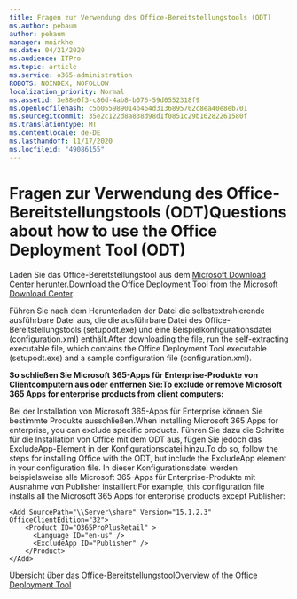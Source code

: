 ```yaml
---
title: Fragen zur Verwendung des Office-Bereitstellungstools (ODT)
ms.author: pebaum
author: pebaum
manager: mnirkhe
ms.date: 04/21/2020
ms.audience: ITPro
ms.topic: article
ms.service: o365-administration
ROBOTS: NOINDEX, NOFOLLOW
localization_priority: Normal
ms.assetid: 3e88e0f3-c86d-4ab8-b076-59d0552318f9
ms.openlocfilehash: c5b055989014b464d3136895702c8ea40e8eb701
ms.sourcegitcommit: 35e2c122d8a838d98d1f0851c29b16282261580f
ms.translationtype: MT
ms.contentlocale: de-DE
ms.lasthandoff: 11/17/2020
ms.locfileid: "49086155"
---
```

# <a name="questions-about-how-to-use-the-office-deployment-tool-odt"></a><span data-ttu-id="fd9dc-102">Fragen zur Verwendung des Office-Bereitstellungstools (ODT)</span><span class="sxs-lookup"><span data-stu-id="fd9dc-102">Questions about how to use the Office Deployment Tool (ODT)</span></span>

<span data-ttu-id="fd9dc-103">Laden Sie das Office-Bereitstellungstool aus dem [Microsoft Download Center herunter](https://go.microsoft.com/fwlink/p/?LinkID=626065).</span><span class="sxs-lookup"><span data-stu-id="fd9dc-103">Download the Office Deployment Tool from the [Microsoft Download Center](https://go.microsoft.com/fwlink/p/?LinkID=626065).</span></span>
  
<span data-ttu-id="fd9dc-104">Führen Sie nach dem Herunterladen der Datei die selbstextrahierende ausführbare Datei aus, die die ausführbare Datei des Office-Bereitstellungstools (setupodt.exe) und eine Beispielkonfigurationsdatei (configuration.xml) enthält.</span><span class="sxs-lookup"><span data-stu-id="fd9dc-104">After downloading the file, run the self-extracting executable file, which contains the Office Deployment Tool executable (setupodt.exe) and a sample configuration file (configuration.xml).</span></span>
  
 <span data-ttu-id="fd9dc-105">**So schließen Sie Microsoft 365-Apps für Enterprise-Produkte von Clientcomputern aus oder entfernen Sie:**</span><span class="sxs-lookup"><span data-stu-id="fd9dc-105">**To exclude or remove Microsoft 365 Apps for enterprise products from client computers:**</span></span>
  
<span data-ttu-id="fd9dc-106">Bei der Installation von Microsoft 365-Apps für Enterprise können Sie bestimmte Produkte ausschließen.</span><span class="sxs-lookup"><span data-stu-id="fd9dc-106">When installing Microsoft 365 Apps for enterprise, you can exclude specific products.</span></span> <span data-ttu-id="fd9dc-107">Führen Sie dazu die Schritte für die Installation von Office mit dem ODT aus, fügen Sie jedoch das ExcludeApp-Element in der Konfigurationsdatei hinzu.</span><span class="sxs-lookup"><span data-stu-id="fd9dc-107">To do so, follow the steps for installing Office with the ODT, but include the ExcludeApp element in your configuration file.</span></span> <span data-ttu-id="fd9dc-108">In dieser Konfigurationsdatei werden beispielsweise alle Microsoft 365-Apps für Enterprise-Produkte mit Ausnahme von Publisher installiert:</span><span class="sxs-lookup"><span data-stu-id="fd9dc-108">For example, this configuration file installs all the Microsoft 365 Apps for enterprise products except Publisher:</span></span>
  
```
<Add SourcePath="\\Server\share" Version="15.1.2.3" OfficeClientEdition="32">
    <Product ID="O365ProPlusRetail" >
      <Language ID="en-us" />
      <ExcludeApp ID="Publisher" />
    </Product>
</Add>
```

[<span data-ttu-id="fd9dc-109">Übersicht über das Office-Bereitstellungstool</span><span class="sxs-lookup"><span data-stu-id="fd9dc-109">Overview of the Office Deployment Tool</span></span>](https://docs.microsoft.com/deployoffice/overview-office-deployment-tool)
  

